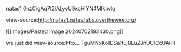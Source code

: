 
natas1
0nzCigAq7t2iALyvU9xcHlYN4MlkIwlq

view-source:http://natas1.natas.labs.overthewire.org/

![[Images/Pasted image 20240702193430.png]]

we just did wiev-source:http...
TguMNxKo1DSa1tujBLuZJnDUlCcUAPlI